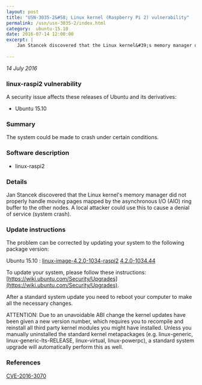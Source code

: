 ```yaml
---
layout: post
title: "USN-3035-2&#58; Linux kernel (Raspberry Pi 2) vulnerability"
permalink: /usn/usn-3035-2/index.html
category:  ubuntu-15.10
date: 2016-07-14 12:00:00
excerpt: |
    Jan Stancek discovered that the Linux kernel&#39;s memory manager did not properly handle moving pages mapped by the asynchronous I/O (AIO) ring buffer to the other nodes. A local attacker could use this to cause a denial of service (system crash). 
    
--- 
```

 
 

*14 July 2016*

### linux-raspi2 vulnerability

A security issue affects these releases of Ubuntu and its derivatives:

* Ubuntu 15.10

### Summary

The system could be made to crash under certain conditions. 

### Software description

* linux-raspi2 

### Details

Jan Stancek discovered that the Linux kernel&#39;s memory manager did not properly handle moving pages mapped by the asynchronous I/O (AIO) ring buffer to the other nodes. A local attacker could use this to cause a denial of service (system crash). 

### Update instructions

The problem can be corrected by updating your system to the following package version:

Ubuntu 15.10
 : [linux-image-4.2.0-1034-raspi2](https://launchpad.net/ubuntu/+source/linux-raspi2) <span> [4.2.0-1034.44](https://launchpad.net/ubuntu/+source/linux-raspi2/4.2.0-1034.44) </span> 

To update your system, please follow these instructions: [https://wiki.ubuntu.com/Security/Upgrades](https://wiki.ubuntu.com/Security/Upgrades).

After a standard system update you need to reboot your computer to make all the necessary changes.

ATTENTION: Due to an unavoidable ABI change the kernel updates have been given a new version number, which requires you to recompile and reinstall all third party kernel modules you might have installed. Unless you manually uninstalled the standard kernel metapackages (e.g. linux-generic, linux-generic-lts-RELEASE, linux-virtual, linux-powerpc), a standard system upgrade will automatically perform this as well. 

### References

 
 [CVE-2016-3070](http://people.ubuntu.com/~ubuntu-security/cve/CVE-2016-3070)
 

